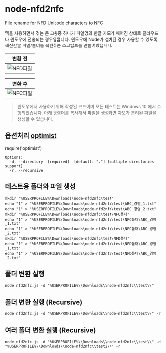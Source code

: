 # node-nfd2nfc
File rename for NFD Unicode characters to NFC

맥을 사용하면서 겪는 큰 고충중 하나가 파일명의 한글 자모가 깨어진 상태로 클라우드나 윈도우에 전송되는 경우일껍니다.
윈도우에 Node가 설치된 경우 사용할 수 있도록 깨진한글 파일/폴더를 복원하는 스크립트를 만들어봤습니다.

| 변환 전 |
| ------------- |
| ![NFD파일](http://postfiles4.naver.net/20160401_67/kiros33_1459485888998AxrgL_PNG/Screenshot_2016-04-01_13.40.22.png?type=w773 "NFD 파일 탐색") |

| 변환 후 |
| ------------- |
| ![NFC파일](http://postfiles11.naver.net/20160401_250/kiros33_1459485889377hQlaU_PNG/Screenshot_2016-04-01_13.41.56.png?type=w773 "NFC 파일 탐색") |

> 윈도우에서 사용하기 위해 작성된 코드이며 모든 테스트는 Windows 10 에서 수행되었습니다.
> 아래 명령어를 복사해서 파일을 생성하면 자모가 분리된 파일을 생성할 수 있습니다.

## 옵션처리 [optimist](https://github.com/substack/node-optimist)

require('optimist')
```
Options:
  -d, --directory  [required]  [default: "."] [multiple directories support]
  -r, --recursive
```

## 테스트용 폴더와 파일 생성

```
mkdir "%USERPROFILE%\Downloads\node-nfd2nfc\test"
echo "1" > "%USERPROFILE%\Downloads\node-nfd2nfc\test\ABC_경영_1.txt"
echo "1" > "%USERPROFILE%\Downloads\node-nfd2nfc\test\ABC_경영_2.txt"
mkdir "%USERPROFILE%\Downloads\node-nfd2nfc\test\NFC폴더"
echo "1" > "%USERPROFILE%\Downloads\node-nfd2nfc\test\NFC폴더\ABC_경영_1.txt"
echo "1" > "%USERPROFILE%\Downloads\node-nfd2nfc\test\NFC폴더\ABC_경영_2.txt"
mkdir "%USERPROFILE%\Downloads\node-nfd2nfc\test\NFD폴더"
echo "1" > "%USERPROFILE%\Downloads\node-nfd2nfc\test\NFD폴더\ABC_경영_1.txt"
echo "1" > "%USERPROFILE%\Downloads\node-nfd2nfc\test\NFD폴더\ABC_경영_2.txt"
```

## 폴더 변환 실행

```
node nfd2nfc.js -d "%USERPROFILE%\\Downloads\\node-nfd2nfc\\test\\"
```

## 폴더 변환 실행 (Recursive)

```
node nfd2nfc.js -d "%USERPROFILE%\\Downloads\\node-nfd2nfc\\test\\" -r
```

## 여러 폴더 변환 실행 (Recursive)

```
node nfd2nfc.js -d "%USERPROFILE%\\Downloads\\node-nfd2nfc\\test\\" -d "%USERPROFILE%\\Downloads\\node-nfd2nfc\\test2\\" -r
```